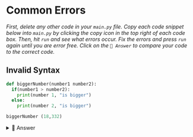 # Common Errors

*First, delete any other code in your `main.py` file. Copy each code snippet below into `main.py` by clicking the copy icon in the top right of each code box. Then, hit `run` and see what errors occur. Fix the errors and press `run` again until you are error free. Click on the `👀 Answer` to compare your code to the correct code.*

## Invalid Syntax

```python
def biggerNumber(number1 number2):
  if(number1 > number2):
    print(number 1, "is bigger")
  else:
    print(number 2, "is bigger")

biggerNumber (18,332)
```

<details> <summary> 👀 Answer </summary>

You need a `,`. Remember, you have to add a comma in between each variable that you expect to be a parameter. You can have as many arguments as you want. Remember, though, if you create *two* arguments, you must also call *two* arguments.

```python
def biggerNumber(number1, number2):
  if(number1 > number2):
    print(number1, "is bigger")
  else:
    print(number2, "is bigger")

biggerNumber (18,332)
```

</details>

